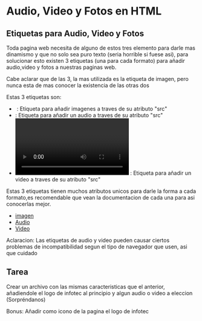 # Audio, Video y Fotos en HTML

## Etiquetas para Audio, Video y Fotos

Toda pagina web necesita de alguno de estos tres elemento para darle mas dinamismo y que no solo sea puro texto (seria horrible si fuese asi),
para solucionar esto existen 3 etiquetas (una para cada formato) para añadir audio,video y fotos a nuestras paginas web.

Cabe aclarar que de las 3, la mas utilizada es la etiqueta de imagen, pero nunca esta de mas conocer la existencia de las otras dos

Estas 3 etiquetas son:

- <img> : Etiqueta para añadir imagenes a traves de su atributo "src"
- <audio></audio> : Etiqueta para añadir un audio a traves de su atributo "src"
- <video></video> : Etiqueta para añadir un video a traves de su atributo "src"

Estas 3 etiquetas tienen muchos atributos unicos para darle la forma a cada formato,es recomendable que vean la documentacion de cada una para asi conocerlas mejor.

- [imagen](https://developer.mozilla.org/es/docs/Web/HTML/Element/img)
- [Audio](https://developer.mozilla.org/es/docs/Web/HTML/Element/audio)
- [Video](https://developer.mozilla.org/es/docs/Web/HTML/Element/video)

Aclaracion: Las etiquetas de audio y video pueden causar ciertos problemas de incompatibilidad segun el tipo de navegador que usen, asi que cuidado

## Tarea

Crear un archivo con las mismas caracteristicas que el anterior, añadiendole el logo de infotec al principio y algun audio o video a eleccion (Sorpréndanos)

Bonus: Añadir como icono de la pagina el logo de infotec
